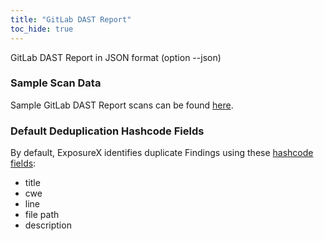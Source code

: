 ```yaml
---
title: "GitLab DAST Report"
toc_hide: true
---
```

GitLab DAST Report in JSON format (option --json)

### Sample Scan Data
Sample GitLab DAST Report scans can be found [here](https://github.com/ExposureX/django-ExposureX/tree/master/unittests/scans/gitlab_dast).

### Default Deduplication Hashcode Fields
By default, ExposureX identifies duplicate Findings using these [hashcode fields](https://docs.exposurex.com/en/working_with_findings/finding_deduplication/about_deduplication/):

- title
- cwe
- line
- file path
- description
